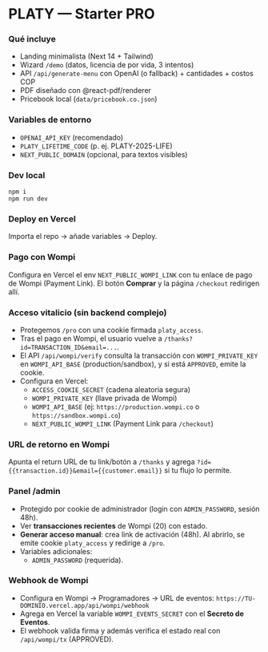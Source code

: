 # PLATY — Starter PRO

### Qué incluye
- Landing minimalista (Next 14 + Tailwind)
- Wizard `/demo` (datos, licencia de por vida, 3 intentos)
- API `/api/generate-menu` con OpenAI (o fallback) + cantidades + costos COP
- PDF diseñado con @react-pdf/renderer
- Pricebook local (`data/pricebook.co.json`)

### Variables de entorno
- `OPENAI_API_KEY` (recomendado)
- `PLATY_LIFETIME_CODE` (p. ej. PLATY-2025-LIFE)
- `NEXT_PUBLIC_DOMAIN` (opcional, para textos visibles)

### Dev local
```
npm i
npm run dev
```

### Deploy en Vercel
Importa el repo → añade variables → Deploy.


### Pago con Wompi
Configura en Vercel el env `NEXT_PUBLIC_WOMPI_LINK` con tu enlace de pago de Wompi (Payment Link). El botón **Comprar** y la página `/checkout` redirigen allí.


### Acceso vitalicio (sin backend complejo)
- Protegemos `/pro` con una cookie firmada `platy_access`.
- Tras el pago en Wompi, el usuario vuelve a `/thanks?id=TRANSACTION_ID&email=...`.
- El API `/api/wompi/verify` consulta la transacción con `WOMPI_PRIVATE_KEY` en `WOMPI_API_BASE` (production/sandbox), y si está `APPROVED`, emite la cookie.
- Configura en Vercel:
  - `ACCESS_COOKIE_SECRET` (cadena aleatoria segura)
  - `WOMPI_PRIVATE_KEY` (llave privada de Wompi)
  - `WOMPI_API_BASE` (ej: `https://production.wompi.co` o `https://sandbox.wompi.co`)
  - `NEXT_PUBLIC_WOMPI_LINK` (Payment Link para `/checkout`)

### URL de retorno en Wompi
Apunta el return URL de tu link/botón a `/thanks` y agrega `?id={{transaction.id}}&email={{customer.email}}` si tu flujo lo permite.


### Panel /admin
- Protegido por cookie de administrador (login con `ADMIN_PASSWORD`, sesión 48h).
- Ver **transacciones recientes** de Wompi (20) con estado.
- **Generar acceso manual**: crea link de activación (48h). Al abrirlo, se emite cookie `platy_access` y redirige a `/pro`.
- Variables adicionales:
  - `ADMIN_PASSWORD` (requerida).


### Webhook de Wompi
- Configura en Wompi → Programadores → URL de eventos: `https://TU-DOMINIO.vercel.app/api/wompi/webhook`
- Agrega en Vercel la variable `WOMPI_EVENTS_SECRET` con el **Secreto de Eventos**.
- El webhook valida firma y además verifica el estado real con `/api/wompi/tx` (APPROVED).

